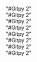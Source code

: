 "#Gitpy 2"  
"#Gitpy 2"  
"#Gitpy 2"  
"#Gitpy 2"  
"#Gitpy 2"  
"#Gitpy 2"  
"#Gitpy 2"  
"#Gitpy 2"  

